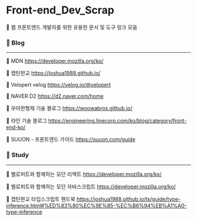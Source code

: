 # Front-end_Dev_Scrap
📌 웹 프론트엔드 개발자를 위한 유용한 문서 및 도구 링크 모음



### 📄 Blog
---

📄 MDN https://developer.mozilla.org/ko/

📄 캡틴판교 https://joshua1988.github.io/

📄 Velopert velog  https://velog.io/@velopert

📄 NAVER D2 https://d2.naver.com/home

📄 우아한형제 기술 블로그 https://woowabros.github.io/

📄 라인 기술 블로그 https://engineering.linecorp.com/ko/blog/category/front-end-ko/

📄 SUUON - 프론트엔드 가이드 https://suuon.com/guide



### 📄 Study
---

📄 벨로퍼트와 함께하는 모던 리액트 https://developer.mozilla.org/ko/

📄 벨로퍼트와 함께하는 모던 자바스크립트 https://developer.mozilla.org/ko/

📄 캡틴판교 타입스크립트 핸드북 https://joshua1988.github.io/ts/guide/type-inference.html#%ED%83%80%EC%9E%85-%EC%B6%94%EB%A1%A0-type-inference


